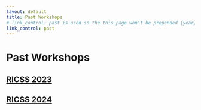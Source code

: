 ```yaml
---
layout: default
title: Past Workshops
# link_control: past is used so the this page won't be prepended {year} in the url
link_control: past
---
```


# Past Workshops

## [RICSS 2023](/2023/)
## [RICSS 2024](/2024/)